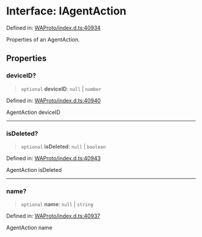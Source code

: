 # Interface: IAgentAction

Defined in: [WAProto/index.d.ts:40934](https://github.com/Fokusdotid/Baileys/blob/9c9f1957de7ce603966b24b846f4c15d5de9bbcf/WAProto/index.d.ts#L40934)

Properties of an AgentAction.

## Properties

### deviceID?

> `optional` **deviceID**: `null` \| `number`

Defined in: [WAProto/index.d.ts:40940](https://github.com/Fokusdotid/Baileys/blob/9c9f1957de7ce603966b24b846f4c15d5de9bbcf/WAProto/index.d.ts#L40940)

AgentAction deviceID

***

### isDeleted?

> `optional` **isDeleted**: `null` \| `boolean`

Defined in: [WAProto/index.d.ts:40943](https://github.com/Fokusdotid/Baileys/blob/9c9f1957de7ce603966b24b846f4c15d5de9bbcf/WAProto/index.d.ts#L40943)

AgentAction isDeleted

***

### name?

> `optional` **name**: `null` \| `string`

Defined in: [WAProto/index.d.ts:40937](https://github.com/Fokusdotid/Baileys/blob/9c9f1957de7ce603966b24b846f4c15d5de9bbcf/WAProto/index.d.ts#L40937)

AgentAction name
